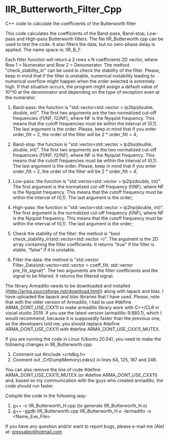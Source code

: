 # IIR_Butterworth_Filter_Cpp
C++ code to calculate the coefficients of the Butterworth filter


This code calculates the coefficients of the Band-pass, Band-stop, Low-pass and High-pass Butterworth filters. The file IIR_Butterworth.cpp can be used to test the code. It also filters the data, but no zero-phase delay is applied. The name space is: IIR_B_F.

Each filter function will return a 2 rows x N coefficients 2D vector, where Row 1 = Numerator and Row 2 = Denumerator. The method "check_stability_iir" can be used to check the stability of the filter. Please, keep in mind that if the filter is unstable, numerical instability leading to numerical overflow might happen when the order selected is extremely high. If that situation occurs, the program might assign a default value of 10^10 at the denominator and depending on the type of exception even at the numerator.

1) Band-pass: the function is "std::vector<std::vector<double> > lp2bp(double, double, int)". The first two arguments are the two normalized cut-off frequencies (f1/NF, f2/NF), where NF is the Nyquist frequency. This means that the cutoff frequencies must be within the interval of (0,1). The last argument is the order. Please, keep in mind that if you enter order_filt = 2, the order of the filter will be 2 * order_filt = 4;

2) Band-stop: the function is "std::vector<std::vector<double> > lp2bs(double, double, int)". The first two arguments are the two normalized cut-off frequencies (f1/NF, f2/NF), where NF is the Nyquist frequency. This means that the cutoff frequencies must be within the interval of (0,1). The last argument is the order. Please, keep in mind that if you enter order_filt = 2, the order of the filter will be 2 * order_filt = 4;

3) Low-pass: the function is "std::vector<std::vector<double> > lp2lp(double, int)". The first argument is the normalized cut-off frequency (f/NF), where NF is the Nyquist frequency. This means that the cutoff frequency must be within the interval of (0,1). The last argument is the order;

4) High-pass: the function is "std::vector<std::vector<double> > lp2hp(double, int)". The first argument is the normalized cut-off frequency (f/NF), where NF is the Nyquist frequency. This means that the cutoff frequency must be within the interval of (0,1). The last argument is the order;

5) Check the stability of the filter: the method is "bool check_stability_iir(std::vector<std::vector<double> >)". The argument is the 2D array containing the filter coefficients. It returns "true" if the filter is stable, "false" if it is unstable. 

6) Filter the data: the method is "std::vector<double> Filter_Data(std::vector<std::vector<double> > coeff_filt, std::vector<double> pre_filt_signal)". The two arguments are the filter coefficients and the signal to be filtered. It returns the filtered signal.

The library Armadillo needs to be downloaded and installed ((http://arma.sourceforge.net/download.html)) along with lapack and blas. I have uploaded the lapack and blas libraries that I have used. Please, note that with the older version of Armadillo, I had to use #define ARMA_DONT_USE_CXX11 to make armadillo library work with C++/CLR in visual studio 2019. If you use the latest version (armadillo-9.880.1), which I would recommend, because it is supposedly faster than the previous one, as the developers told me, you should replace #define ARMA_DONT_USE_CXX11 with #define ARMA_DONT_USE_CXX11_MUTEX. 

If you are running the code in Linux (Ubuntu 20.04), you need to make the following changes in IIR_Butterworth.cpp:
1) Comment out #include <crtdbg.h>
2) Cooment out  _CrtDumpMemoryLeaks() in lines 64, 125, 187 and 246.

You can also remove the line of code #define ARMA_DONT_USE_CXX11_MUTEX (or #define ARMA_DONT_USE_CXX11) and, based on my communication with the guys who created armadillo, the code should run faster. 

Compile the code in the following way: 
  
  1) g++ -c IIR_Butterworth_H.cpp (to generate IIR_Butterworth_H.o)
  2) g++ -ggdb IIR_Butterworth.cpp IIR_Butterworth_H.o -larmadillo -o <Name_Exe_File>

If you have any question and/or want to report bugs, please e-mail me (Ale) at: pressalex@hotmail.com
